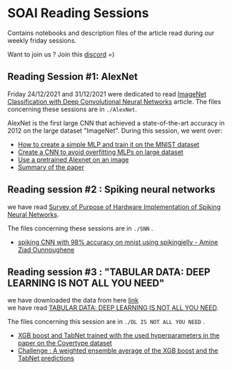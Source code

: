 # SOAI Reading Sessions
Contains notebooks and description files of the article read during our weekly friday sessions.

Want to join us ? Join this [discord](https://discord.gg/bpMAAcFn) =) 

## Reading Session #1: AlexNet
Friday 24/12/2021 and 31/12/2021 were dedicated to read [ImageNet Classification with Deep Convolutional Neural Networks](https://papers.nips.cc/paper/2012/file/c399862d3b9d6b76c8436e924a68c45b-Paper.pdf) article. 
The files concerning these sessions are in ```./AlexNet```.

AlexNet is the first large CNN that achieved a state-of-the-art accuracy in 2012 on the large dataset "ImageNet". 
During this session, we went over: 
* [How to create a simple MLP and train it on the MNIST dataset](https://github.com/IHIaadj/reading_sessions/blob/main/AlexNet/MNIST%20Simple%20Neural%20network.ipynb)
* [Create a CNN to avoid overfitting MLPs on large dataset](https://github.com/IHIaadj/reading_sessions/blob/main/AlexNet/CNN%20Simple.ipynb)
* [Use a pretrained Alexnet on an image](https://github.com/IHIaadj/reading_sessions/blob/main/AlexNet/Pretrained%20Alexnet.ipynb)
* [Summary of the paper](https://github.com/IHIaadj/reading_sessions/blob/main/AlexNet/summary.pdf)
## Reading session #2 : Spiking neural networks 
we have read [Survey of Purpose of Hardware Implementation of Spiking Neural Networks](https://arxiv.org/ftp/arxiv/papers/2005/2005.01467.pdf).

The files concerning these sessions are in ```./SNN``` .
* [spiking CNN with 98% accuracy on mnist using spikingjelly - Amine Ziad Ounnoughene](https://github.com/IHIaadj/reading_sessions/blob/main/SNN/spiking-cnn.ipynb)
## Reading session #3 : "TABULAR DATA: DEEP LEARNING IS NOT ALL YOU NEED"
we have downloaded the data from here [link](https://archive.ics.uci.edu/ml/datasets/covertype) <br/>
we have read [TABULAR DATA: DEEP LEARNING IS NOT ALL YOU NEED](https://arxiv.org/pdf/2106.03253.pdf).

The files concerning this session are in ```./DL IS NOT ALL YOU NEED``` .
* [XGB boost and TabNet trained with the used hyperparameters in the paper on the Covertype dataset](https://github.com/IHIaadj/reading_sessions/blob/main/SNN/spiking-cnn.ipynb)
* [Challenge : A weighted ensemble average of the XGB boost and the TabNet predictions](https://github.com/IHIaadj/reading_sessions/blob/main/SNN/spiking-cnn.ipynb)

